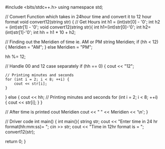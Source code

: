 #include <bits/stdc++.h> 
using namespace std;

// Convert Function which takes in 24hour time and convert it to 12 hour format void convert12(string str) { // Get Hours int h1 = (int)str[0] - '0'; int h2 = (int)str[1] - '0';
void convert12(string str){
    int h1=(int)str[0]-'0';
    int h2=(int)str[1]-'0';
int hh = h1 * 10 + h2;

// Finding out the Meridien of time ie. AM or PM
string Meridien;
if (hh < 12) {
    Meridien = "AM";
}
else
    Meridien = "PM";

hh %= 12;

// Handle 00 and 12 case separately
if (hh == 0) {
    cout << "12";

    // Printing minutes and seconds
    for (int i = 2; i < 8; ++i) {
        cout << str[i];
    }
}
else {
    cout << hh;
    // Printing minutes and seconds
    for (int i = 2; i < 8; ++i) {
        cout << str[i];
    }
}

// After time is printed cout Meridien
cout << " " << Meridien << '\n';
}

// Driver code int main() {
int main(){
string str;
cout << "Enter time in 24 hr format(hh:mm:ss)= ";
cin >> str;
cout << "Time in 12hr format is = ";
convert12(str);

return 0;
}
